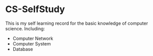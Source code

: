 # CS-SelfStudy

This is my self learning record for the basic knowledge of computer science. Including:
- Computer Network
- Computer System
- Database